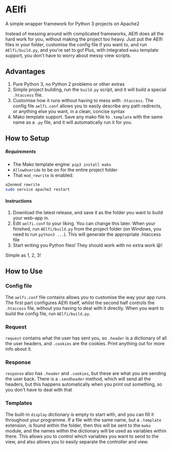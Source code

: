 # AElfi
A simple wrapper framework for Python 3 projects on Apache2

Instead of messing around with complicated frameworks, AElfi does all the hard work for you, without making the project too heavy. Just put the AElfi files in your folder, customise the config file if you want to, and run `AElfi/build.py`, and you're set to go! Plus, with integrated `mako` template support, you don't have to worry about messy view scripts.

## Advantages

 1. Pure Python 3, no Python 2 problems or other extras
 2. Simple project building, run the `build.py` script, and it will build a special `.htaccess` file.
 3. Customise how it runs without having to mess with `.htaccess`. The config file `aelfi.conf` allows you to easily describe any path redirects, or anything else you want, in a clean, concise syntax
 4. Mako template support. Save any mako file to `.template` with the same name as a `.py` file, and it will automatically run it for you.

## How to Setup
##### Requirements

- The Mako template engine: `pip3 install mako`
- `AllowOveride` to be on for the entire project folder
- That `mod_rewrite` is enabled:  
```bash
a2enmod rewrite
sudo service apache2 restart
 ```
#### Instructions
1. Download the latest release, and save it as the folder you want to build your web-app in.
2. Edit `aelfi.conf` to your liking. You can change this later. When your finished, run `AElfi/build.py` from the project folder (on Windows, you need to run `python3 ...`). This will generate the appropriate .htaccess file
3. Start writing you Python files! They should work with no extra work :smiley:!

Simple as 1, 2, 3!

## How to Use
### Config file
The `aelfi.conf` file contains allows you to customise the way your app runs. The first part configures AElfi itself, whilst the second half controls the `.htaccess` file, without you having to deal with it directly. When you want to build the config file, run `AElfi/build.py`.

### Request
`request` contains what the user has sent you, so `.header` is a dictionary of all the user headers, and `.cookies` are the cookies. Print anything out for more info about it. 

### Response
`response` also has `.header` and `.cookies`, but these are what you are sending the user back. There is a `.sendheader` method, which will send all the headers, but this happens automatically when you print out something, so you don't have to deal with that

### Templates
The built-in `display` dictionary is empty to start with, and you can fill it throughout your programme. If a file with the same name, but a `.template` extension, is found within the folder, then this will be sent to the `mako` module, and the names within the dictionary will be used as variables within there. This allows you to control which variables you want to send to the view, and also allows you to easily separate the controller and view.
